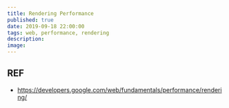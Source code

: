 ```yaml
---
title: Rendering Performance
published: true
date: 2019-09-18 22:00:00
tags: web, performance, rendering
description:
image:
---
```


## REF

- https://developers.google.com/web/fundamentals/performance/rendering/
